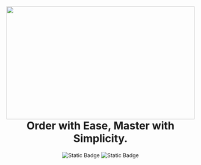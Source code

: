 <h1 align="center">
  <img height="300" width="500" src="https://github.com/kaizerpwn/order-management-app/assets/70588174/1ec30bea-f219-4483-838f-ff0c3162a344" />
  <br />
  <strong>Order with Ease, Master with Simplicity.</strong> 
</h1>

<p align="center">
  <img alt="Static Badge" src="https://img.shields.io/badge/Java-21.0-cbf871?logo=java&logoColor=cbf871">
  <img alt="Static Badge" src="https://img.shields.io/badge/Spring Boot-3.2.2-cbf871?logo=spring&logoColor=%23fff">  
</p>  
